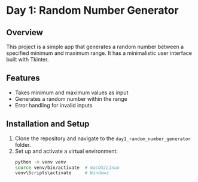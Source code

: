 # Day 1: Random Number Generator

## Overview
This project is a simple app that generates a random number between a specified minimum and maximum range. It has a minimalistic user interface built with Tkinter.

## Features
- Takes minimum and maximum values as input
- Generates a random number within the range
- Error handling for invalid inputs

## Installation and Setup
1. Clone the repository and navigate to the `day1_random_number_generator` folder.
2. Set up and activate a virtual environment:
   ```bash
   python -m venv venv
   source venv/bin/activate  # macOS/Linux
   venv\Scripts\activate     # Windows


